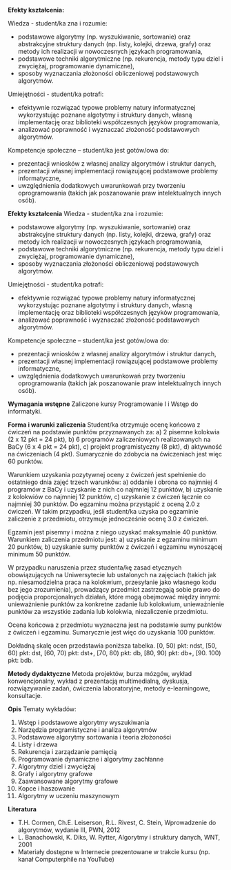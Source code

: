 **Efekty kształcenia:**

Wiedza - student/ka zna i rozumie:
- podstawowe algorytmy (np. wyszukiwanie, sortowanie) oraz abstrakcyjne struktury danych (np. listy, kolejki, drzewa, grafy) oraz metody ich realizacji w nowoczesnych językach programowania,
- podstawowe techniki algorytmiczne (np. rekurencja, metody typu dziel i zwyciężaj, programowanie dynamiczne),
- sposoby wyznaczania złożoności obliczeniowej podstawowych algorytmów.

Umiejętności  - student/ka potrafi:
- efektywnie rozwiązać typowe problemy natury informatycznej wykorzystując poznane algotytmy i struktury danych, własną implementację oraz biblioteki współczesnych języków programowania,
- analizować poprawność i wyznaczać złożoność podstawowych algorytmów.

Kompetencje społeczne – student/ka jest gotów/owa do:
- prezentacji wniosków z własnej analizy algorytmów i struktur danych,
- prezentacji własnej implementacji rowiązującej podstawowe problemy informatyczne,
- uwzględnienia dodatkowych uwarunkowań przy tworzeniu oprogramowania (takich jak poszanowanie praw intelektualnych innych osób).

**Efekty kształcenia**
Wiedza - student/ka zna i rozumie:
- podstawowe algorytmy (np. wyszukiwanie, sortowanie) oraz abstrakcyjne struktury danych (np. listy, kolejki, drzewa, grafy) oraz metody ich realizacji w nowoczesnych językach programowania,
- podstawowe techniki algorytmiczne (np. rekurencja, metody typu dziel i zwyciężaj, programowanie dynamiczne),
- sposoby wyznaczania złożoności obliczeniowej podstawowych algorytmów.

Umiejętności  - student/ka potrafi:
- efektywnie rozwiązać typowe problemy natury informatycznej wykorzystując poznane algotytmy i struktury danych, własną implementację oraz biblioteki współczesnych języków programowania,
- analizować poprawność i wyznaczać złożoność podstawowych algorytmów.

Kompetencje społeczne – student/ka jest gotów/owa do:
- prezentacji wniosków z własnej analizy algorytmów i struktur danych,
- prezentacji własnej implementacji rowiązującej podstawowe problemy informatyczne,
- uwzględnienia dodatkowych uwarunkowań przy tworzeniu oprogramowania (takich jak poszanowanie praw intelektualnych innych osób).

**Wymagania wstępne**
Zaliczone kursy Programowanie I i Wstęp do informatyki.

**Forma i warunki zaliczenia**
Student/ka otrzymuje ocenę końcowa z ćwiczeń na podstawie punktów przyznawanych za:
a) 2 pisemne kolokwia (2 x 12 pkt = 24 pkt),
b) 6 programów zaliczeniowych realizowanych na BaCy (6 x 4 pkt = 24 pkt),
c) projekt programistyczny (8 pkt),
d) aktywność na ćwiczeniach (4 pkt).
Sumarycznie do zdobycia na ćwiczeniach jest więc 60 punktów.

Warunkiem uzyskania pozytywnej oceny z ćwiczeń jest spełnienie do ostatniego dnia zajęć trzech warunków:
a) oddanie i obrona co najmniej 4 programów z BaCy i uzyskanie z nich co najmniej 12 punktów,
b) uzyskanie z kolokwiów co najmniej 12 punktów,
c) uzyskanie z ćwiczeń łącznie co najmniej 30 punktów.
Do egzaminu można przystąpić z oceną 2.0 z ćwiczeń. W takim przypadku, jeśli student/ka uzyska po egzaminie zaliczenie z przedmiotu, otrzymuje jednocześnie ocenę 3.0 z ćwiczeń.

Egzamin jest pisemny i można z niego uzyskać maksymalnie 40 punktów.
Warunkiem zaliczenia przedmiotu jest:
a) uzyskanie z egzaminu minimum 20 punktów,
b) uzyskanie sumy punktów z ćwiczeń i egzaminu wynoszącej minimum 50 punktów.

W przypadku naruszenia przez studenta/kę zasad etycznych obowiązujących na Uniwersytecie lub ustalonych na zajęciach (takich jak np. niesamodzielna praca na kolokwium, przesyłanie jako własnego kodu bez jego zrozumienia), prowadzący przedmiot zastrzegają sobie prawo do podjęcia proporcjonalnych działań, które mogą obejmować między innymi: unieważnienie punktów za konkretne zadanie lub kolokwium, unieważnienie punktów za wszystkie zadania lub kolokwia, niezaliczenie przedmiotu.

Ocena końcowa z przedmiotu wyznaczna jest na podstawie sumy punktów z ćwiczeń i egzaminu.
Sumarycznie jest więc do uzyskania 100 punktów.

Dokładną skalę ocen przedstawia poniższa tabelka.
 [0, 50)   pkt:  ndst,
 [50, 60)  pkt:  dst,
 [60, 70)  pkt:  dst+,
 [70, 80)  pkt:  db,
 [80, 90)  pkt:  db+,
 [90. 100) pkt:  bdb.

**Metody dydaktyczne**
Metoda projektów, burza mózgów, wykład konwencjonalny, wykład z prezentacją multimedialną, dyskusja, rozwiązywanie zadań, ćwiczenia laboratoryjne, metody e-learningowe, konsultacje.


**Opis**
Tematy wykładów:

1. Wstęp i podstawowe algorytmy wyszukiwania
2. Narzędzia programistyczne i analiza algorytmów
3. Podstawowe algorytmy sortowania i teoria złożoności
4. Listy i drzewa
5. Rekurencja i zarządzanie pamięcią
6. Programowanie dynamiczne i algorytmy zachłanne
7. Algorytmy dziel i zwyciężaj
8. Grafy i algorytmy grafowe
9. Zaawansowane algorytmy grafowe
10. Kopce i haszowanie
11. Algorytmy w uczeniu maszynowym


**Literatura**
- T.H. Cormen, Ch.E. Leiserson, R.L. Rivest, C. Stein, Wprowadzenie do algorytmów, wydanie III, PWN, 2012
- L. Banachowski, K. Diks, W. Rytter, Algorytmy i struktury danych, WNT, 2001
- Materiały dostępne w Internecie prezentowane w trakcie kursu (np. kanał Computerphile na YouTube)